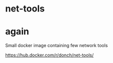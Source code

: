 # net-tools
# again
Small docker image containing few network tools

https://hub.docker.com/r/donch/net-tools/


